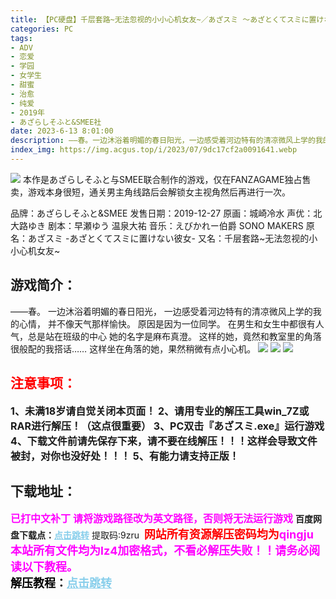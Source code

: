 ```yaml
---
title: 【PC硬盘】千层套路~无法忽视的小小心机女友~／あざスミ ～あざとくてスミに置けない彼女～
categories: PC
tags:
- ADV
- 恋爱
- 学园
- 女学生
- 甜蜜
- 治愈
- 纯爱
- 2019年
- あざらしそふと&SMEE社
date: 2023-6-13 8:01:00
description: ——春。一边沐浴着明媚的春日阳光，一边感受着河边特有的清凉微风上学的我的心情，并不像天气那样愉快。原因是因为一位同学。在男生和女生中都很有人气，总是站在班级的中心，她的名字是麻布真澄。
index_img: https://img.acgus.top/i/2023/07/9dc17cf2a0091641.webp
---
```

![](https://img.acgus.top/i/2023/07/9dc17cf2a0091641.webp)
本作是あざらしそふと与SMEE联合制作的游戏，仅在FANZAGAME独占售卖，游戏本身很短，通关男主角线路后会解锁女主视角然后再进行一次。

品牌：あざらしそふと&SMEE
发售日期：2019-12-27
原画：城崎冷水
声优：北大路ゆき
剧本：早瀬ゆう 温泉大祐
音乐：えびかれー伯爵 SONO MAKERS
原名：あざスミ -あざとくてスミに置けない彼女-
又名：千层套路~无法忽视的小小心机女友~

## 游戏简介：
——春。
一边沐浴着明媚的春日阳光，
一边感受着河边特有的清凉微风上学的我的心情，
并不像天气那样愉快。
原因是因为一位同学。
在男生和女生中都很有人气，总是站在班级的中心
她的名字是麻布真澄。
这样的她，竟然和教室里的角落很般配的我搭话……
这样坐在角落的她，果然稍微有点小心机。
![](https://img.acgus.top/i/2023/07/5ad506d647092008.webp)
![](https://img.acgus.top/i/2023/07/0d2d765bab092008.webp)
![](https://img.acgus.top/i/2023/07/21419f58f0092008.webp)




## <font color=#FF0000 >注意事项：</font>
<font size=3><b>1、未满18岁请自觉关闭本页面！
2、请用专业的解压工具win_7Z或RAR进行解压！（这点很重要）
3、PC双击『あざスミ.exe』运行游戏
4、下载文件前请先保存下来，请不要在线解压！！！这样会导致文件被封，对你也没好处！！！
5、有能力请支持正版！</b></font>

## 下载地址：
<font color=#FF00FF size=3><b>已打中文补丁</b></font>
<font color=#FF00FF size=3>**请将游戏路径改为英文路径，否则将无法运行游戏**</font>
<b>百度网盘下载点：</b><a href="https://pan.baidu.com/s/1gQ128ub_EoCeBYbf1DeWUw?pwd=9zru" style="color: #87CEEB;"><b>点击跳转</b></a> 提取码:9zru
<a style="padding: 0" href="https://post.qingju.org/AD/"><img style="max-width:100%" src="https://img.acgus.top/i/2024/07/478f689b8021d8d499ab43d21acf137a.gif" alt=""></a>
<b><font color=#FF0000 size=4>网站所有资源解压密码均为</b></font><b><font color=#FF00FF size=4>qingju</font><font color=#FF0000 ></font></b><br><b><font color=#FF00FF size=4>本站所有文件均为lz4加密格式，不看必解压失败！！请务必阅读以下教程。</b></font><br><b><font color=#000 size=4>解压教程：</b><a href="https://post.qingju.org/tutorial/000/" style="color: #87CEEB;"><b>点击跳转</b></a>
